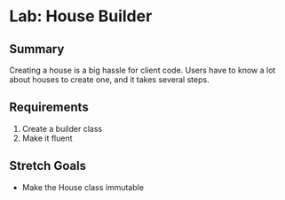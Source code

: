 # Lab: House Builder


## Summary

Creating a house is a big hassle for client code. Users
have to know a lot about houses to create one, and it 
takes several steps.

                  
## Requirements
1. Create a builder class 
2. Make it fluent

## Stretch Goals
* Make the House class immutable
